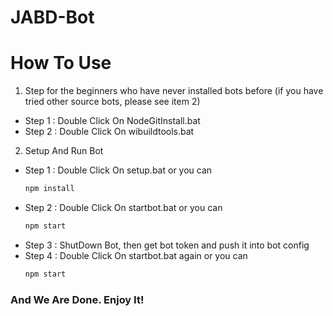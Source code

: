 # JABD-Bot
# How To Use
1. Step for the beginners who have never installed bots before (if you have tried other source bots, please see item 2)
- Step 1 : Double Click On NodeGitInstall.bat
- Step 2 : Double Click On wibuildtools.bat
2. Setup And Run Bot
- Step 1 : Double Click On setup.bat or you can
  ```sh
  npm install
  ```
- Step 2 : Double Click On startbot.bat
  or you can
  ```sh
  npm start
  ```
- Step 3 : ShutDown Bot, then get bot token and push it into bot config
- Step 4 : Double Click On startbot.bat again
  or you can
  ```sh
  npm start
  ```
 <h3>And We Are Done. Enjoy It!</h3>
